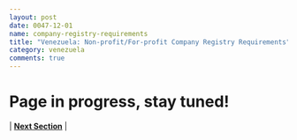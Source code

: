 ```yaml
---
layout: post
date: 0047-12-01
name: company-registry-requirements
title: "Venezuela: Non-profit/For-profit Company Registry Requirements"
category: venezuela
comments: true
---
```


# Page in progress, stay tuned!



| **[Next Section]( https://neo-project.github.io/global-blockchain-compliance-hub//venezuela/venezuela-team-member-nationality-requirements.html)** |
